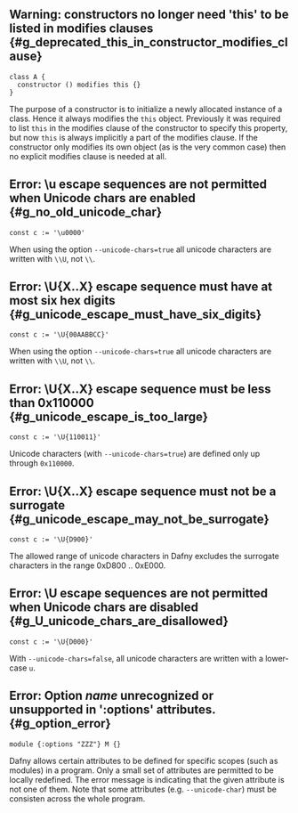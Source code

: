 <!-- %default %useHeadings %check-ids -->

<!-- FILE ./DafnyCore/Generic/Util.cs -->

## **Warning: constructors no longer need 'this' to be listed in modifies clauses** {#g_deprecated_this_in_constructor_modifies_clause}

<!-- %check-resolve-warn -->
```dafny
class A {
  constructor () modifies this {}
}
```

The purpose of a constructor is to initialize a newly allocated instance of a class.
Hence it always modifies the `this` object.
Previously it was required to list `this` in the modifies clause of the
constructor to specify this property, but now `this` is always implicitly 
a part of the modifies clause. 
If the constructor only modifies its own object (as is the very common case)
then no explicit modifies clause is needed at all.

<!-- TODO - 2 instances -- needs an example using set display-->

## **Error: \\u escape sequences are not permitted when Unicode chars are enabled** {#g_no_old_unicode_char}

<!-- %check-resolve %options --unicode-char=true -->
```dafny
const c := '\u0000'
```

When using the option `--unicode-chars=true` all unicode characters are written with `\\U`, not `\\`.

## **Error: \\U{X..X} escape sequence must have at most six hex digits** {#g_unicode_escape_must_have_six_digits}

<!-- %check-resolve %options --unicode-char=true -->
```dafny
const c := '\U{00AABBCC}'
```

When using the option `--unicode-chars=true` all unicode characters are written with `\\U`, not `\\`.

## **Error: \\U{X..X} escape sequence must be less than 0x110000** {#g_unicode_escape_is_too_large}

<!-- %check-resolve %options --unicode-char=true -->
```dafny
const c := '\U{110011}'
```

Unicode characters (with `--unicode-chars=true`) are defined only up through `0x110000`.

## **Error: \\U{X..X} escape sequence must not be a surrogate** {#g_unicode_escape_may_not_be_surrogate}

<!-- %check-resolve %options --unicode-char=true -->
```dafny
const c := '\U{D900}'
```

The allowed range of unicode characters in Dafny excludes the surrogate characters in the range 0xD800 .. 0xE000.

## **Error: \\U escape sequences are not permitted when Unicode chars are disabled** {#g_U_unicode_chars_are_disallowed}

<!-- %check-resolve %options --unicode-char=false -->
```dafny
const c := '\U{D000}'
```

With `--unicode-chars=false`, all unicode characters are written with a lower-case `u`.


<!-- FILE DafnyCore/DafnyOptions.cs -->

## **Error: Option _name_ unrecognized or unsupported in ':options' attributes.** {#g_option_error}

<!-- %check-resolve -->
```dafny
module {:options "ZZZ"} M {}
```

Dafny allows certain attributes to be defined for specific scopes (such as modules) in a program.
Only a small set of attributes are permitted to be locally redefined.
The error message is indicating that the given attribute is not one of them.
Note that some attributes (e.g. `--unicode-char`) must be consisten across the whole program.


